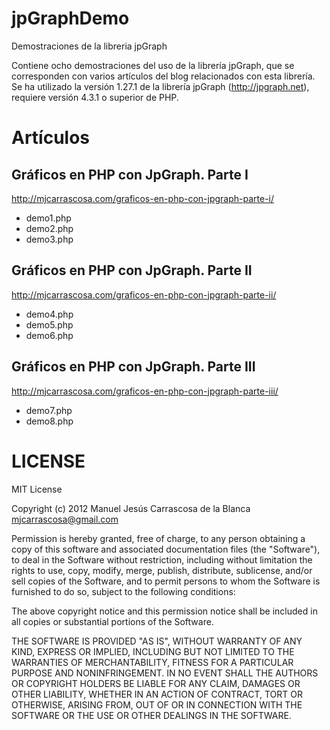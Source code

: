 jpGraphDemo
===========

Demostraciones de la libreria jpGraph

Contiene ocho demostraciones del uso de la librería jpGraph, que se corresponden
con varios artículos del blog relacionados con esta librería. Se ha utilizado la
versión 1.27.1 de la librería jpGraph (http://jpgraph.net), requiere versión
4.3.1 o superior de PHP.


Artículos
=========

Gráficos en PHP con JpGraph. Parte I
------------------------------------

http://mjcarrascosa.com/graficos-en-php-con-jpgraph-parte-i/

* demo1.php
* demo2.php
* demo3.php

Gráficos en PHP con JpGraph. Parte II
-------------------------------------

http://mjcarrascosa.com/graficos-en-php-con-jpgraph-parte-ii/

* demo4.php
* demo5.php
* demo6.php

Gráficos en PHP con JpGraph. Parte III
--------------------------------------

http://mjcarrascosa.com/graficos-en-php-con-jpgraph-parte-iii/

* demo7.php
* demo8.php

LICENSE
=======

MIT License

Copyright (c) 2012 Manuel Jesús Carrascosa de la Blanca <mjcarrascosa@gmail.com>

Permission is hereby granted, free of charge, to any person obtaining a copy of
this software and associated documentation files (the "Software"), to deal in
the Software without restriction, including without limitation the rights to
use, copy, modify, merge, publish, distribute, sublicense, and/or sell copies of
the Software, and to permit persons to whom the Software is furnished to do so,
subject to the following conditions:

The above copyright notice and this permission notice shall be included in all
copies or substantial portions of the Software.

THE SOFTWARE IS PROVIDED "AS IS", WITHOUT WARRANTY OF ANY KIND, EXPRESS OR
IMPLIED, INCLUDING BUT NOT LIMITED TO THE WARRANTIES OF MERCHANTABILITY, FITNESS
FOR A PARTICULAR PURPOSE AND NONINFRINGEMENT. IN NO EVENT SHALL THE AUTHORS OR
COPYRIGHT HOLDERS BE LIABLE FOR ANY CLAIM, DAMAGES OR OTHER LIABILITY, WHETHER
IN AN ACTION OF CONTRACT, TORT OR OTHERWISE, ARISING FROM, OUT OF OR IN
CONNECTION WITH THE SOFTWARE OR THE USE OR OTHER DEALINGS IN THE SOFTWARE.